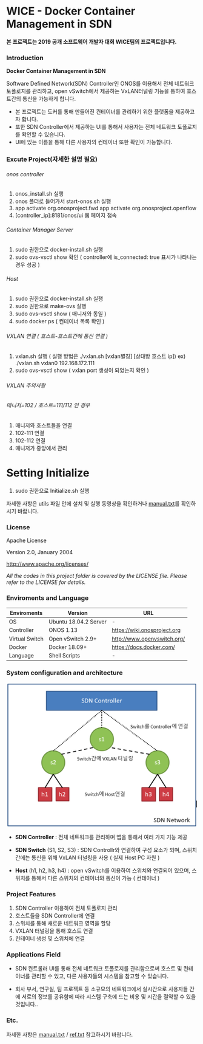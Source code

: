 # WICE - Docker Container Management in SDN
**본 프로젝트는 2019 공개 소프트웨어 개발자 대회 WICE팀의 프로젝트입니다.**

### Introduction 
**Docker Container Management in SDN**

Software Defined Network(SDN) Controller인 ONOS를 이용해서 전체 네트워크 토폴로지를 관리하고, open vSwitch에서 제공하는 VxLAN터널링 기능을 통하여 호스트간의 통신을 가능하게 합니다. 

* 본 프로젝트는 도커를 통해 만들어진 컨테이너를 관리하기 위한 플랫폼을 제공하고자 합니다.
* 또한 SDN Controller에서 제공하는 UI를 통해서 사용자는 전체 네트워크 토폴로지를 확인할 수 있습니다.
* UI에 있는 이름을 통해 다른 사용자의 컨테이너 또한 확인이 가능합니다.

### Excute Project(자세한 설명 필요)
###### onos controller
1. onos_install.sh 실행
2. onos 폴더로 들어가서 start-onos.sh 실행
3. app activate org.onosproject.fwd
   app activate org.onosproject.openflow
4. [controller_ip]:8181/onos/ui 웹 페이지 접속

###### Container Manager Server
1. sudo 권한으로 docker-install.sh 실행
2. sudo ovs-vsctl show 확인 ( controller에 is_connected: true 표시가 나타나는 경우 성공 )

###### Host
1. sudo 권한으로 docker-install.sh 실행
2. sudo 권한으로 make-ovs 실행
3. sudo ovs-vsctl show ( 매니저와 동일 )
4. sudo docker ps ( 컨테이너 목록 확인 )

###### VXLAN 연결 ( 호스트-호스트간에 통신 연결 )
1. vxlan.sh 실행 ( 실행 방법은 ./vxlan.sh [vxlan별칭] [상대방 호스트 ip])
ex) ./vxlan.sh vxlan0 192.168.172.111
2. sudo ovs-vsctl show ( vxlan port 생성이 되었는지 확인 )

###### VXLAN 주의사항
###### 매니저=102 / 호스트=111/112 인 경우
1. 매니저와 호스트들을 연결
2. 102-111 연결
3. 102-112 연결
4. 매니저가 중앙에서 관리

# Setting Initialize
1. sudo 권한으로 Initialize.sh 실행

자세한 사항은 utils 파일 안에 설치 및 실행 동영상을 확인하거나 [manual.txt](../manual.txt)를 확인하시기 바랍니다.

### License
Apache License

Version 2.0, January 2004

<http://www.apache.org/licenses/>

_All the codes in this project folder is covered by the LICENSE file. Please refer to the LICENSE for details._


### Enviroments and Language

Enviroments | Version |URL
--------- | ---------|--------- |
OS | Ubuntu 18.04.2 Server | -
Controller | ONOS 1.13 | <https://wiki.onosproject.org>
Virtual Switch | Open vSwitch 2.9+ | <http://www.openvswitch.org/>
Docker | Docker 18.09+ | <https://docs.docker.com/>
Language | Shell Scripts | -


### System configuration and architecture
![alt text](./utils/architecture.png )


* **SDN Controller** : 전체 네트워크를 관리하며 앱을 통해서 여러 가지 기능 제공

* **SDN Switch** (S1, S2, S3) : SDN Controllr와 연결하여 구성 요소가 되며, 스위치간에는 통신을 위해 VxLAN 터널링을 사용 ( 실제 Host PC 자원 )

* **Host** (h1, h2, h3, h4) : open vSwitch를 이용하여 스위치와 연결되어 있으며, 스위치를 통해서 다른 스위치의 컨테이너와 통신이 가능 ( 컨테이너 )

### Project Features
1. SDN Controller 이용하여 전체 토폴로지 관리
2. 호스트들을 SDN Controller에 연결
3. 스위치를 통해 새로운 네트워크 영역을 할당
4. VXLAN 터널링을 통해 호스트 연결
5. 컨테이너 생성 및 스위치에 연결

### Applications Field
- SDN 컨트롤러 UI를 통해 전체 네트워크 토폴로지를 관리함으로써 호스트 및 컨테이너를 관리할 수 있고, 다른 사용자들의 시스템을 참고할 수 있습니다.

- 회사 부서, 연구실, 팀 프로젝트 등 소규모의 네트워크에서 실시간으로 사용자들 간에 서로의 정보를 공유함에 따라 시스템 구축에 드는 비용 및 시간을 절약할 수 있을 것입니다..

### Etc.
자세한 사항은 [manual.txt](../manual.txt) / [ref.txt](../ref.txt) 참고하시기 바랍니다.

